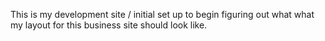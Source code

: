 This is my development site / initial set up to begin figuring out what what my layout for this business site should look like.
